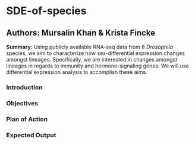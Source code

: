 # SDE-of-species
## Authors: Mursalin Khan & Krista Fincke

**Summary**: Using publicly available RNA-seq data from 8 *Drosophila* species, we aim to characterize how sex-differential expression changes amongst lineages. Specifically, we are interested in changes amongst lineages in regards to immunity and hormone-signaling genes. We will use differential expression analysis to accomplish these aims.

### Introduction 

### Objectives 

### Plan of Action 

### Expected Output
